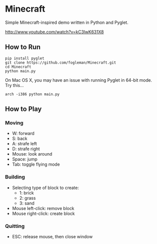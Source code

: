 # Minecraft

Simple Minecraft-inspired demo written in Python and Pyglet.

http://www.youtube.com/watch?v=kC3lwK631X8

## How to Run

    pip install pyglet
    git clone https://github.com/fogleman/Minecraft.git
    cd Minecraft
    python main.py

On Mac OS X, you may have an issue with running Pyglet in 64-bit mode. Try this...

    arch -i386 python main.py

## How to Play

### Moving

- W: forward
- S: back
- A: strafe left
- D: strafe right
- Mouse: look around
- Space: jump
- Tab: toggle flying mode

### Building

- Selecting type of block to create:
    - 1: brick
    - 2: grass
    - 3: sand
- Mouse left-click: remove block
- Mouse right-click: create block

### Quitting

- ESC: release mouse, then close window
